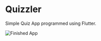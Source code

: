 # Quizzler

Simple Quiz App programmed using Flutter.

![Finished App](https://github.com/londonappbrewery/Images/blob/master/quizzler-demo.gif)

